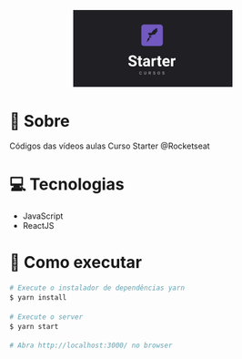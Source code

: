 <p align="center">
   <img src="https://github.com/WesleyxBZ/rockeseat-starter/blob/master/.github/logo.jpg" alt="Logo" width="280"/>
</p>

# :page_facing_up: Sobre
Códigos das vídeos aulas Curso Starter @Rocketseat

# :computer: Tecnologias
* JavaScript
* ReactJS

# :construction_worker: Como executar

```bash
# Execute o instalador de dependências yarn
$ yarn install

# Execute o server
$ yarn start

# Abra http://localhost:3000/ no browser
```
